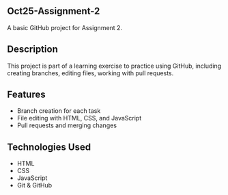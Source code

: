 ## Oct25-Assignment-2

A basic GitHub project for Assignment 2.

## Description

This project is part of a learning exercise to practice using GitHub, 
including creating branches, 
editing files,
working with pull requests.


## Features

- Branch creation for each task
- File editing with HTML, CSS, and JavaScript
- Pull requests and merging changes

## Technologies Used

- HTML
- CSS
- JavaScript
- Git & GitHub

